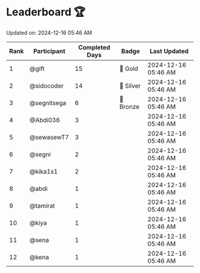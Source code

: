 # Leaderboard 🏆

Updated on: 2024-12-16 05:46 AM

| Rank | Participant       | Completed Days | Badge      | Last Updated         |
|------|-------------------|----------------|------------|----------------------|
| 1    | @gift             | 15             | 🏅 Gold     | 2024-12-16 05:46 AM |
| 2    | @sidocoder        | 14             | 🥈 Silver   | 2024-12-16 05:46 AM |
| 3    | @segnitsega       | 6              | 🥉 Bronze   | 2024-12-16 05:46 AM |
| 4    | @Abdi036          | 3              |            | 2024-12-16 05:46 AM |
| 5    | @sewasewT7        | 3              |            | 2024-12-16 05:46 AM |
| 6    | @segni            | 2              |            | 2024-12-16 05:46 AM |
| 7    | @kika1s1          | 2              |            | 2024-12-16 05:46 AM |
| 8    | @abdi             | 1              |            | 2024-12-16 05:46 AM |
| 9    | @tamirat          | 1              |            | 2024-12-16 05:46 AM |
| 10   | @kiya             | 1              |            | 2024-12-16 05:46 AM |
| 11   | @sena             | 1              |            | 2024-12-16 05:46 AM |
| 12   | @kena             | 1              |            | 2024-12-16 05:46 AM |
